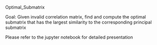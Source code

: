 Optimal_Submatrix

Goal: Given invalid correlation matrix, find and compute the optimal submatrix that has the largest similarity to the corresponding principal submatrix

Please refer to the jupyter notebook for detailed presentation